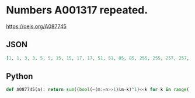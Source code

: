 # Numbers A001317 repeated\.
https://oeis.org/A087745
## JSON
```JSON
[1, 1, 3, 3, 5, 5, 15, 15, 17, 17, 51, 51, 85, 85, 255, 255, 257, 257, 771, 771, 1285, 1285, 3855, 3855, 4369, 4369, 13107, 13107, 21845, 21845, 65535, 65535, 65537, 65537, 196611, 196611, 327685, 327685, 983055, 983055, 1114129, 1114129]
```
## Python
```Python
def A087745(n): return sum((bool(~(m:=n>>1)&m-k)^1)<<k for k in range((n>>1)+1)) # _Chai Wah Wu_, May 02 2023
```
